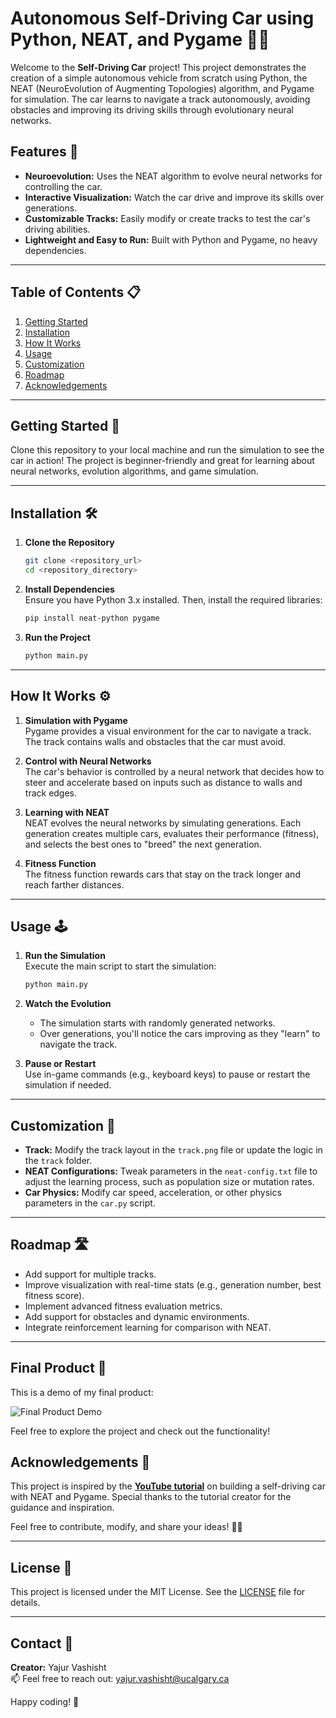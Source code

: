# Autonomous Self-Driving Car using Python, NEAT, and Pygame 🚗🤖

Welcome to the **Self-Driving Car** project! This project demonstrates the creation of a simple autonomous vehicle from scratch using Python, the NEAT (NeuroEvolution of Augmenting Topologies) algorithm, and Pygame for simulation. The car learns to navigate a track autonomously, avoiding obstacles and improving its driving skills through evolutionary neural networks.

## Features 🎯
- **Neuroevolution:** Uses the NEAT algorithm to evolve neural networks for controlling the car.
- **Interactive Visualization:** Watch the car drive and improve its skills over generations.
- **Customizable Tracks:** Easily modify or create tracks to test the car's driving abilities.
- **Lightweight and Easy to Run:** Built with Python and Pygame, no heavy dependencies.

---

## Table of Contents 📋
1. [Getting Started](#getting-started)
2. [Installation](#installation)
3. [How It Works](#how-it-works)
4. [Usage](#usage)
5. [Customization](#customization)
6. [Roadmap](#roadmap)
7. [Acknowledgements](#acknowledgements)

---

## Getting Started 🚀

Clone this repository to your local machine and run the simulation to see the car in action! The project is beginner-friendly and great for learning about neural networks, evolution algorithms, and game simulation.

---

## Installation 🛠️

1. **Clone the Repository**  
   ```bash
   git clone <repository_url>
   cd <repository_directory>
   ```

2. **Install Dependencies**  
   Ensure you have Python 3.x installed. Then, install the required libraries:
   ```bash
   pip install neat-python pygame
   ```

3. **Run the Project**  
   ```bash
   python main.py
   ```

---

## How It Works ⚙️

1. **Simulation with Pygame**  
   Pygame provides a visual environment for the car to navigate a track. The track contains walls and obstacles that the car must avoid.

2. **Control with Neural Networks**  
   The car's behavior is controlled by a neural network that decides how to steer and accelerate based on inputs such as distance to walls and track edges.

3. **Learning with NEAT**  
   NEAT evolves the neural networks by simulating generations. Each generation creates multiple cars, evaluates their performance (fitness), and selects the best ones to "breed" the next generation.

4. **Fitness Function**  
   The fitness function rewards cars that stay on the track longer and reach farther distances.

---

## Usage 🕹️

1. **Run the Simulation**  
   Execute the main script to start the simulation:
   ```bash
   python main.py
   ```

2. **Watch the Evolution**  
   - The simulation starts with randomly generated networks.
   - Over generations, you'll notice the cars improving as they "learn" to navigate the track.

3. **Pause or Restart**  
   Use in-game commands (e.g., keyboard keys) to pause or restart the simulation if needed.

---

## Customization 🎨

- **Track:** Modify the track layout in the `track.png` file or update the logic in the `track` folder.
- **NEAT Configurations:** Tweak parameters in the `neat-config.txt` file to adjust the learning process, such as population size or mutation rates.
- **Car Physics:** Modify car speed, acceleration, or other physics parameters in the `car.py` script.

---

## Roadmap 🛣️

- Add support for multiple tracks.
- Improve visualization with real-time stats (e.g., generation number, best fitness score).
- Implement advanced fitness evaluation metrics.
- Add support for obstacles and dynamic environments.
- Integrate reinforcement learning for comparison with NEAT.

---

## Final Product 📸

This is a demo of my final product:

![Final Product Demo](assets/Final%20Product%20Demo.gif)

Feel free to explore the project and check out the functionality!

## Acknowledgements 🙏

This project is inspired by the **[YouTube tutorial](https://www.youtube.com/watch?v=JNAtyw_NENo)** on building a self-driving car with NEAT and Pygame. Special thanks to the tutorial creator for the guidance and inspiration.

Feel free to contribute, modify, and share your ideas! 🚗💨

---

## License 📄

This project is licensed under the MIT License. See the [LICENSE](LICENSE) file for details.

---

## Contact 📧

**Creator:** Yajur Vashisht  
📫 Feel free to reach out: yajur.vashisht@ucalgary.ca  

Happy coding! 🚀
